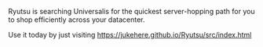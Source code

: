 Ryutsu is searching Universalis for the quickest server-hopping path for you to shop efficiently across your datacenter.

Use it today by just visiting https://jukehere.github.io/Ryutsu/src/index.html
